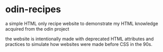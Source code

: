 # odin-recipes
a simple HTML only recipe website to demonstrate my HTML knowledge acquired from the odin project

the website is intentionally made with deprecated HTML attributes and practices to simulate how websites were made before CSS in the 90s.
